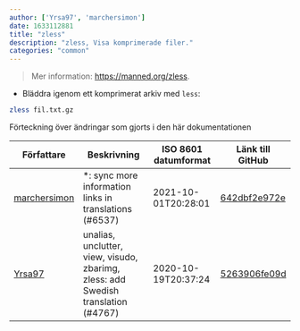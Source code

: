 ```yaml
---
author: ['Yrsa97', 'marchersimon']
date: 1633112881
title: "zless"
description: "zless, Visa komprimerade filer."
categories: "common"
---
```

> Mer information: <https://manned.org/zless>.

- Bläddra igenom ett komprimerat arkiv med `less`:

```bash
zless fil.txt.gz
```
Förteckning över ändringar som gjorts i den här dokumentationen


Författare | Beskrivning | ISO 8601 datumformat | Länk till GitHub
------|-----|-----|-----
[marchersimon](mailto:50295997+marchersimon@users.noreply.github.com) | *: sync more information links in translations (#6537) | 2021-10-01T20:28:01 | [642dbf2e972e](https://github.com/tldr-pages/tldr/commit/642dbf2e972e388fab8c84ba3b4685fb862b6454)
[Yrsa97](mailto:73066391+Yrsa97@users.noreply.github.com) | unalias, unclutter, view, visudo, zbarimg, zless: add Swedish translation (#4767) | 2020-10-19T20:37:24 | [5263906fe09d](https://github.com/tldr-pages/tldr/commit/5263906fe09d18fc470bc171b57d54ef69c24b25)

